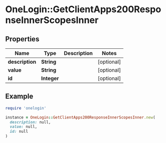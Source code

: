 # OneLogin::GetClientApps200ResponseInnerScopesInner

## Properties

| Name | Type | Description | Notes |
| ---- | ---- | ----------- | ----- |
| **description** | **String** |  | [optional] |
| **value** | **String** |  | [optional] |
| **id** | **Integer** |  | [optional] |

## Example

```ruby
require 'onelogin'

instance = OneLogin::GetClientApps200ResponseInnerScopesInner.new(
  description: null,
  value: null,
  id: null
)
```

